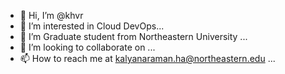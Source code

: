 - 👋 Hi, I’m @khvr
- 👀 I’m interested in Cloud DevOps...
- 🌱 I’m Graduate student from Northeastern University ...
- 💞️ I’m looking to collaborate on ...
- 📫 How to reach me at kalyanaraman.ha@northeastern.edu ...

<!---
khvr/khvr is a ✨ special ✨ repository because its `README.md` (this file) appears on your GitHub profile.
You can click the Preview link to take a look at your changes.
--->
